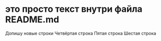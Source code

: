 # это просто текст внутри файла README.md

Допишу новые строки
Четвёртая строка
Пятая строка
Шестая строка
